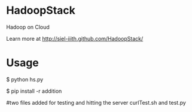 HadoopStack
==========

Hadoop on Cloud

Learn more at http://siel-iiith.github.com/HadoopStack/

Usage
======

$ python hs.py


$ pip install -r addition


#two files added for testing and hitting the server curlTest.sh and test.py
